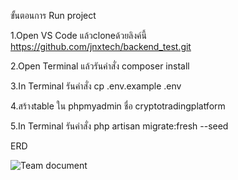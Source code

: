 ขั้นตอนการ Run project

1.Open VS Code แล้วcloneด้วยลิงค์นี้  https://github.com/jnxtech/backend_test.git

2.Open Terminal แล้วรันคำสั่ง  composer install

3.In Terminal รันคำสั่ง  cp .env.example .env

4.สร้างtable ใน phpmyadmin ชื่อ  cryptotradingplatform 

5.In Terminal รันคำสั่ง  php artisan migrate:fresh --seed


ERD 

![Team document](https://github.com/freyjns/backend_test/assets/118885560/1d77d9bb-6f7f-467d-9f7d-14a7dc7e29a6)
